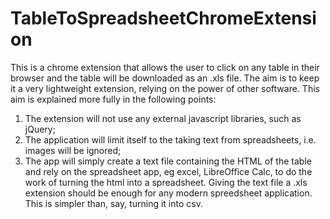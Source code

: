# TableToSpreadsheetChromeExtension
This is a chrome extension that allows the user to click on any table in their browser and the table will be downloaded as an .xls file.
The aim is to keep it a very lightweight extension, relying on the power of other software. This aim is explained more fully in the following points:

1) The extension will not use any external javascript libraries, such as jQuery;
2) The application will limit itself to the taking text from spreadsheets, i.e. images will be ignored;
3) The app will simply create a text file containing the HTML of the table and rely on the spreadsheet app, eg excel, LibreOffice Calc, to do the work of turning the html into a spreadsheet. Giving the text file a .xls extension should be enough for any modern spreedsheet application. This is simpler than, say, turning it into csv.

